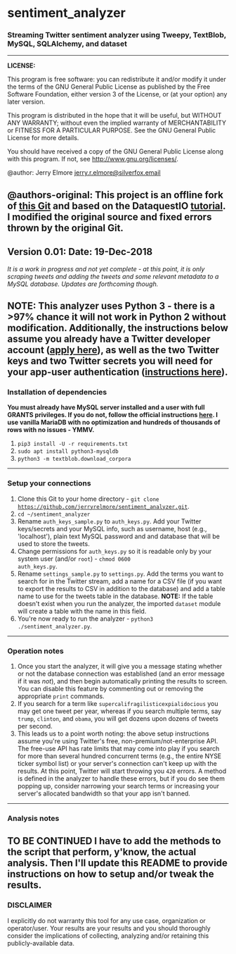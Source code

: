 # sentiment_analyzer
### Streaming Twitter sentiment analyzer using Tweepy, TextBlob, MySQL, SQLAlchemy, and dataset

------
<b>LICENSE:</b>

This program is free software: you can redistribute it and/or modify
it under the terms of the GNU General Public License as published by
the Free Software Foundation, either version 3 of the License, or
(at your option) any later version.

This program is distributed in the hope that it will be useful,
but WITHOUT ANY WARRANTY; without even the implied warranty of
MERCHANTABILITY or FITNESS FOR A PARTICULAR PURPOSE. See the
GNU General Public License for more details.

You should have received a copy of the GNU General Public License
along with this program. If not, see http://www.gnu.org/licenses/.

@author: Jerry Elmore <jerry.r.elmore@silverfox.email>
 
@authors-original: This project is an offline fork of [this Git](https://github.com/dataquestio/twitter-scrape) and based on the 
DataquestIO [tutorial](https://www.dataquest.io/blog/streaming-data-python/). I modified the original source and fixed errors thrown 
by the original Git.
------

Version 0.01:
Date: 19-Dec-2018
------

<i>It is a work in progress and not yet complete - at this point, it is only scraping tweets and
adding the tweets and some relevant metadata to a MySQL database. Updates are forthcoming though.</i>

<b>NOTE: This analyzer uses Python 3 - there is a >97% chance it will not work in Python 2
without modification. Additionally, the instructions below assume you already have a 
Twitter developer account ([apply here](https://developer.twitter.com/en/apply-for-access.html)), as well as the two Twitter keys and two Twitter secrets 
you will need for your app-user authentication ([instructions here](https://developer.twitter.com/en/docs/basics/authentication/guides/access-tokens.html)).</b>
------

### Installation of dependencies
<b>You must already have MySQL server installed and a user with full GRANTS privileges. If you do not,
follow the official instructions [here](https://dev.mysql.com/doc/mysql-getting-started/en/). I use vanilla MariaDB with no optimization and hundreds of 
thousands of rows with no issues - YMMV.</b>
1. <code>pip3 install -U -r requirements.txt</code>
2. <code>sudo apt install python3-mysqldb</code>
3. <code>python3 -m textblob.download_corpora</code>
------

### Setup your connections
1. Clone this Git to your home directory - <code>git clone https://github.com/jerryrelmore/sentiment_analyzer.git</code>.
2. <code>cd ~/sentiment_analyzer</code>
3. Rename <code>auth_keys_sample.py</code> to <code>auth_keys.py</code>. Add your Twitter keys/secrets and your MySQL info, such as username, host (e.g., 
'localhost'), plain text MySQL password and and database that will be used to store the tweets.
4. Change permissions for <code>auth_keys.py</code> so it is readable only by your system user (and/or <code>root</code>) - <code>chmod 0600 auth_keys.py</code>.
5. Rename <code>settings_sample.py</code> to <code>settings.py</code>. Add the terms you want to search for in the Twitter stream, add a name for a CSV file 
(if you want to export the results to CSV in addition to the database) and add a table name to use for the tweets table in the database. <b>NOTE:</b> If the table
doesn't exist when you run the analyzer, the imported <code>dataset</code> module will create a table with the name in this field.
6. You're now ready to run the analyzer - <code>python3 ./sentiment_analyzer.py</code>.
------

### Operation notes
1. Once you start the analyzer, it will give you a message stating whether or not the database connection was established (and an error message if it was <i>not</i>), 
and then begin automatically printing the results to screen. You can disable this feature by commenting out or removing the appropriate <code>print</code> commands. 
2. If you search for a term like <code>supercalifragilisticexpialidocious</code> you may get one tweet per year, whereas if you search multiple terms, say <code>trump</code>, 
<code>clinton</code>, and <code>obama</code>, you will get dozens upon dozens of tweets per second.
3. This leads us to a point worth noting: the above setup instructions assume you're using Twitter's free, non-premium/not-enterprise API. The free-use API has rate limits
that may come into play if you search for more than several hundred concurrent terms (e.g., the entire NYSE ticker symbol list) or your server's connection can't keep up with
the results. At this point, Twitter will start throwing you <code>420</code> errors. A method is defined in the analyzer to handle these errors, but if you do see them 
popping up, consider narrowing your search terms or increasing your server's allocated bandwidth so that your app isn't banned.
-----

### Analysis notes
<b>TO BE CONTINUED</b> I have to add the methods to the script that perform, y'know, the actual analysis. Then I'll update this README to provide instructions on how to 
setup and/or tweak the results.
------

### DISCLAIMER
I explicitly do not warranty this tool for any use case, organization or operator/user. Your results are your results and you should thoroughly consider the implications of 
collecting, analyzing and/or retaining this publicly-available data.
